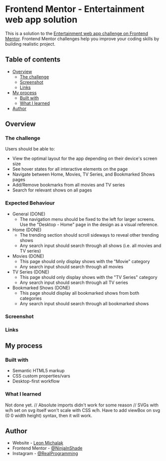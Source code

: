 # Frontend Mentor - Entertainment web app solution

This is a solution to the [Entertainment web app challenge on Frontend Mentor](https://www.frontendmentor.io/challenges/entertainment-web-app-J-UhgAW1X). Frontend Mentor challenges help you improve your coding skills by building realistic project.

## Table of contents

- [Overview](#overview)
  - [The challenge](#the-challenge)
  - [Screenshot](#screenshot)
  - [Links](#links)
- [My process](#my-process)
  - [Built with](#built-with)
  - [What I learned](#what-i-learned)
- [Author](#author)

## Overview

### The challenge

Users should be able to:

- View the optimal layout for the app depending on their device's screen size
- See hover states for all interactive elements on the page
- Navigate between Home, Movies, TV Series, and Bookmarked Shows pages
- Add/Remove bookmarks from all movies and TV series
- Search for relevant shows on all pages

### Expected Behaviour

- General (DONE)
  - The navigation menu should be fixed to the left for larger screens. Use the "Desktop - Home" page in the design as a visual reference.
- Home (DONE)
  - The trending section should scroll sideways to reveal other trending shows
  - Any search input should search through all shows (i.e. all movies and TV series)
- Movies (DONE)
  - This page should only display shows with the "Movie" category
  - Any search input should search through all movies
- TV Series (DONE)
  - This page should only display shows with the "TV Series" category
  - Any search input should search through all TV series
- Bookmarked Shows (DONE)
  - This page should display all bookmarked shows from both categories
  - Any search input should search through all bookmarked shows

### Screenshot

<!-- ![](./screenshots/Desktop_solution.png) -->
<!-- ![](./screenshots/Mobile_solution.png) -->

### Links

<!-- - Solution URL: (https://www.frontendmentor.io/challenges/entertainment-web-app-J-UhgAW1X) -->
<!-- - Live Site URL: (https://lm-order-summary-component.netlify.app/) -->

## My process

### Built with

- Semantic HTML5 markup
- CSS custom properties/vars
- Desktop-first workflow

### What I learned

Not done yet.
// Absolute imports didn't work for some reason
// SVGs with w/h set on svg itself won't scale with CSS w/h. Have to add viewBox on svg (0 0 width height) syntax, then it will work.

## Author

- Website - [Leon Michalak](https://www.leonmichalak.dev)
- Frontend Mentor - [@NinjaInShade](https://www.frontendmentor.io/profile/NinjaInShade)
- Instagram - [@RealProgramming](https://www.instagram.com/realprogramming/)
